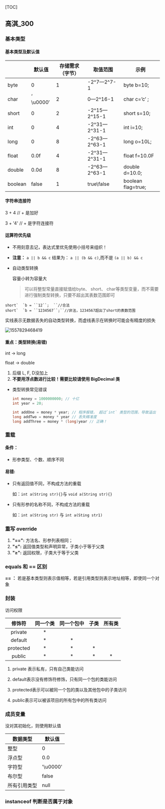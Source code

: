[TOC]

## 高淇_300



### 基本类型

#### 基本类型及默认值

|         | 默认值    | 存储需求（字节） | 取值范围     | 示例               |
| ------- | --------- | ---------------- | ------------ | ------------------ |
| byte    | 0         | 1                | -2^7—2^7-1   | byte b=10;         |
| char    | ‘ \u0000′ | 2                | 0—2^16-1     | char c=’c’ ;       |
| short   | 0         | 2                | -2^15—2^15-1 | short s=10;        |
| int     | 0         | 4                | -2^31—2^31-1 | int i=10;          |
| long    | 0         | 8                | -2^63—2^63-1 | long o=10L;        |
| float   | 0.0f      | 4                | -2^31—2^31-1 | float f=10.0F      |
| double  | 0.0d      | 8                | -2^63—2^63-1 | double d=10.0;     |
| boolean | false     | 1                | true\false   | boolean flag=true; |



#### 字符串连接符

3 + 4 	// + 是加好

3 + '4'    // + 是字符连接符 

#### 运算符优先级

- 不用刻意去记，表达式里优先使用小括号来组织！

- **注意：** `a || b && c` 结果为： `a || (b && c)`,而不是 `(a || b) && c`

- 自动类型转换

  容量小转为容量大

  > 可以将整型常量直接赋值给byte、 short、 char等类型变量，而不需要进行强制类型转换，只要不超出其表数范围即可

```
short`  `b = ``12``;  ``//合法
short`  `b = ``1234567``;``//非法，1234567超出了short的表数范围
```

​              实线表示无数据丢失的自动类型转换，而虚线表示在转换时可能会有精度的损失

![1557829468419](C:\Users\33174\Desktop\学习笔记\Java\images\1557829468419.png)

#### 重点：类型转换(易错)

int -> long

float -> double

1. 后缀 L, F, D没加上
2. **不要用浮点数进行比较！需要比较请使用 BigDecimal 类**

- 类型转换常见错误

  ```java
  int money = 1000000000; // 十亿
  int year = 20;
  
  int addOne = money * year; // 程序报错， 超过`int` 类型的范围，导致溢出
  long addTwo = money * year // 丢失精准度
  long addThree = money * (long)year // 正确！
  ```

  

### 重载

#### 条件：

- 形参类型、个数、顺序不同

#### 易错:

- 只有返回值不同，不构成方法的重载

  如：`int a(String str){}`与 `void a(String str){}` 

- 只有形参的名称不同，不构成方法的重载

  如：`int a(String str)` 与 `int a(Sting str1)`



### 重写 override

1. **"==":** 方法名、形参列表相同；
2. **"≤":** 返回值类型和声明异常，子类小于等于父类
3. **"≥":** 返回权限，子类大于等于父类



### equals 和 == 区别

**== ：** 若是基本类型则表示值相等，若是引用类型则表示地址相等，即使同一个对象



### 封装

访问权限

|  修饰符   | 同一个类 | 同一个包中 | 子类 | 所有类 |
| :-------: | :------: | :--------: | :--: | :----: |
|  private  |    *     |            |      |        |
|  default  |    *     |     *      |      |        |
| protected |    *     |     *      |  *   |        |
|  public   |    *     |     *      |  *   |   *    |



1. private 表示私有，只有自己类能访问

2. default表示没有修饰符修饰，只有同一个包的类能访问

3. protected表示可以被同一个包的类以及其他包中的子类访问

4. public表示可以被该项目的所有包中的所有类访问





### 成员变量

没对其初始化，则使用默认值

| **数据类型** | **默认值** |
| ------------ | ---------- |
| 整型         | 0          |
| 浮点型       | 0.0        |
| 字符型       | '\u0000'   |
| 布尔型       | false      |
| 所有引用类型 | null       |



### instanceof 判断是否属于对象









